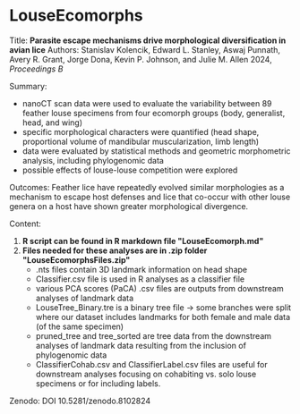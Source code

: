# LouseEcomorphs
Title: **Parasite escape mechanisms drive morphological diversification in avian lice**
Authors: Stanislav Kolencik, Edward L. Stanley, Aswaj Punnath, Avery R. Grant, Jorge Dona, Kevin P. Johnson, and Julie M. Allen
2024, _Proceedings B_

Summary:
- nanoCT scan data were used to evaluate the variability between 89 feather louse specimens from four ecomorph groups (body, generalist, head, and wing)
- specific morphological characters were quantified (head shape, proportional volume of mandibular muscularization, limb length)
- data were evaluated by statistical methods and geometric morphometric analysis, including phylogenomic data
- possible effects of louse-louse competition were explored
  
Outcomes: Feather lice have repeatedly evolved similar morphologies as a mechanism to escape host defenses and lice that co-occur with other louse genera on a host have shown greater morphological divergence.

Content:
1. **R script can be found in R markdown file "LouseEcomorph.md"**
2. **Files needed for these analyses are in .zip folder "LouseEcomorphsFiles.zip"**
   - .nts files contain 3D landmark information on head shape
   - Classifier.csv file is used in R analyses as a classifier file
   - various PCA scores (PaCA) .csv files are outputs from downstream analyses of landmark data
   - LouseTree_Binary.tre is a binary tree file -> some branches were split where our dataset includes landmarks for both female and male data (of the same specimen)
   - pruned_tree and tree_sorted are tree data from the downstream analyses of landmark data resulting from the inclusion of phylogenomic data
   - ClassifierCohab.csv and ClassifierLabel.csv files are useful for downstream analyses focusing on cohabiting vs. solo louse specimens or for including labels.
     
Zenodo: DOI 10.5281/zenodo.8102824
